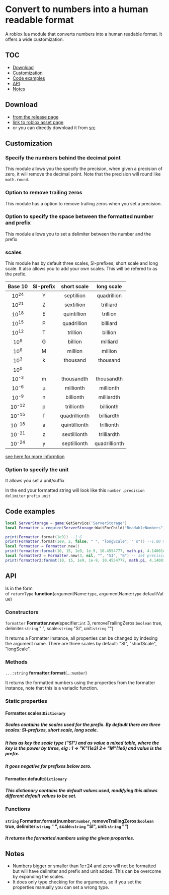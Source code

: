 # Convert to numbers into a human readable format
A roblox lua module that converts numbers into a human readable format. It offers a wide customization.

## TOC
- [Download](#Download)
- [Customization](#Customization)
- [Code examples](#Code-examples)
- [API](#API)
- [Notes](#Notes)

## Download 
- [from the release page](https://github.com/VerdommeMan/convert-to-human-readable-numbers/releases)
- [link to roblox asset page](https://www.roblox.com/library/6240410557/ReadableNumbers)
- or you can directly download it from [src](src/)

## Customization
### Specify the numbers behind the decimal point
This module allows you the specify the precision, when given a precision of zero, it will remove the decimal point. Note that the precision will round like `math.round`.

### Option to remove trailing zeros
This module has a option to remove trailing zeros when you set a precision.

### Option to specify the space between the formatted number and prefix
This module allows you to set a delimiter between the number and the prefix

### scales
This module has by default three scales, SI-prefixes, short scale and long scale. It also allows you to add your own scales. This will be refered to as the prefix.

|      Base 10     | SI-prefix |  short scale  |   long scale   |
|:----------------:|:---------:|:-------------:|:--------------:|
|  10<sup>24</sup> |     Y     |   septillion  |   quadrillion  |
|  10<sup>21</sup> |     Z     |   sextillion  |    trilliard   |
|  10<sup>18</sup> |     E     |  quintillion  |    trillion    |
|  10<sup>15</sup> |     P     |  quadrillion  |    billiard    |
|  10<sup>12</sup> |     T     |    trillion   |     billion    |
|  10<sup>9</sup>  |     G     |    billion    |     milliard   |
|  10<sup>6</sup>  |     M     |     million   |     million    |
|  10<sup>3</sup>  |     k     |    thousand   |    thousand    |
|  10<sup>0</sup>  |           |               |                |
|  10<sup>-3</sup> |     m     |   thousandth  |   thousandth   |
|  10<sup>-6</sup> |     μ     |   millionth   |    millionth   |
|  10<sup>-9</sup> |     n     |   billionth   |    milliardth  |
| 10<sup>-12</sup> |     p     |   trillionth  |    billionth   |
| 10<sup>-15</sup> |     f     | quadrillionth |   billiardth   |
| 10<sup>-18</sup> |     a     | quintillionth |   trillionth   |
| 10<sup>-21</sup> |     z     |  sextillionth |   trilliardth  |
| 10<sup>-24</sup> |     y     |  septillionth |  quadrillionth |

[see here for more informtion](https://en.wikipedia.org/wiki/Metric_prefix)

### Option to specify the unit
It allows you set a unit/suffix

In the end your formatted string will look like this
`number` `.precision` `delimiter` `prefix` `unit`


## Code examples

```lua
local ServerStorage = game:GetService('ServerStorage')
local Formatter = require(ServerStorage:WaitForChild("ReadableNumbers"))

print(Formatter.format(1e9)) --1 G
print(Formatter.format(1e9, 2, false, " ", "longScale", " s")) --1.00 milliard s
local formatter = Formatter.new()
print(formatter:format(10, 15, 1e9, 1e-9, 10.4554777, math.pi, 4.14001e-08, 2.32821e+07, -10, -1e9 , -math.pi, 0, 10.12)) --10  15  1 G 1 n 10.455  3.142  41.4 n 23.282 M -10  -1 G -3.142  0  10.12 
local formatter2 = Formatter.new(3, nil, "", "SI", "B") -- set precision of 3, default so removes trailing zeros, empty delimiter , uses the SI scale and appends the "B" unit
print(formatter2:format(10, 15, 1e9, 1e-9, 10.4554777, math.pi, 4.14001e-08, 2.32821e+07, -10, -1e9 , -math.pi, 0, 10.12)) --10B 15B 1GB 1nB 10.455B 3.142B 41.4nB 23.282MB -10B -1GB -3.142B 0B 10.12B
```


## API
Is in the form of `returnType` **function**(argumentName:`type`, argumentName:`type` defaultValue)

### Constructors

`formatter` **Formatter.new**(specifier:`int` 3, removeTrailingZeros:`boolean` true, delimiter:`string` " ", scale:`string` "SI", unit:`string` "")

It returns a Formatter instance, all properties can be changed by indexing the argument name. There are three scales by default: "SI", "shortScale", "longScale".

### Methods

`...:string` **formatter:format**(...:`number`)

It returns the formatted numbers using the properties from the formatter instance, note that this is a variadic function.

### Static properties

#### Formatter.scales:`Dictionary`

##### Scales contains the scales used for the prefix. By default there are three scales: SI-prefixes, short scale, long scale.
##### It has as key the scale type ("SI") and as value a mixed table, where the key is the power by three, eig : 1 -> "K"(1e3) 2-> "M"(1e6) and value is the prefix. 
##### It goes negative for prefixes below zero.

#### Formatter.default:`Dictionary`

##### This dictionary contains the default values used, modifying this allows different default values to be set.

### Functions

#### `string` **Formatter.format**(number:`number`, removeTrailingZeros:`boolean` true, delimiter:`string` " ", scale:`string` "SI", unit:`string` "")
##### It returns the formatted numbers using the given properties.

####
## Notes
- Numbers bigger or smaller than 1e±24 and zero will not be formatted but will have delimiter and prefix and unit added. This can be overcome by expanding the scales.
- It does only type checking for the arguments, so if you set the properties manually you can set a wrong type.